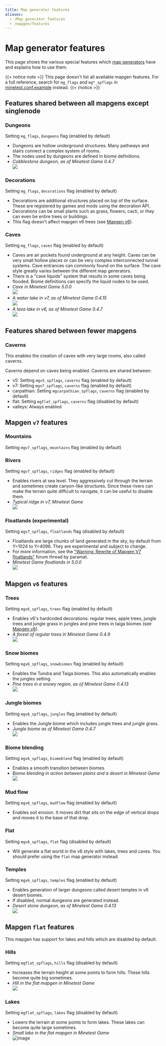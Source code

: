 ```yaml
---
title: Map generator features
aliases:
  - /Map_generator_features
  - /mapgen/features
---
```


# Map generator features

This page shows the various special features which [map generators](/for-creators/mapgen) have and explains how to use them.

{{< notice note >}}
This page doesn't list all available mapgen features. For a full reference, search for `mg_flags` and `mg*_spflags` in [minetest.conf.example](https://github.com/luanti-org/luanti/blob/master/minetest.conf.example) instead.
{{< /notice >}}

## Features shared between all mapgens except singlenode

### Dungeons

Setting `mg_flags`, `dungeons` flag (enabled by default)

- Dungeons are hollow underground structures. Many pathways and stairs connect a complex system of rooms.
- The nodes used by dungeons are defined in biome definitions.
- _Cobblestone dungeon, as of Minetest Game 0.4.7_  
  ![](/images/mapgen/1200px-Dungeon_0.4.7.jpg)

### Decorations

Setting `mg_flags`, `decorations` flag (enabled by default)

- Decorations are additional structures placed on top of the surface. These are registered by games and mods using the decoration API.
- Decorations can be small plants such as grass, flowers, cacti, or they can even be entire trees or buildings.
- This flag doesn't affect mapgen v6 trees (see [Mapgen v6](/for-creators/mapgen/#v6)).

### Caves

Setting `mg_flags`, `caves` flag (enabled by default)

- Caves are air pockets found underground at any height. Caves can be very small hollow places or can be very complex interconnected tunnel systems. Cave entrances can commonly found on the surface. The cave style greatly varies between the different map generators.
- There is a "cave liquids" system that results in some caves being flooded. Biome definitions can specify the liquid nodes to be used.
- _Cave in Minetest Game 5.0.0_  
  ![](/images/mapgen/Minetest_Game_underground.jpg)
- _A water lake in v7, as of Minetest Game 0.4.15_  
  ![](/images/mapgen/Underground_water_lake.jpg)
- _A lava lake in v6, as of Minetest Game 0.4.7_  
  ![](/images/mapgen/1200px-Lava_lake_0.4.7.jpg)

## Features shared between fewer mapgens

### Caverns

This enables the creation of caves with very large rooms, also called caverns.

Caverns depend on caves being enabled. Caverns are shared between:

- v5: Setting `mgv5_spflags`, `caverns` flag (enabled by default)
- v7: Setting `mgv7_spflags`, `caverns` flag (enabled by default)
- carpathian: Setting `mgcarpathian_spflags`, `caverns` flag (enabled by default)
- flat: Setting `mgflat_spflags`, `caverns` flag (disabled by default)
- valleys: Always enabled

## Mapgen `v7` features

### Mountains

Setting `mgv7_spflags`, `mountains` flag (enabled by default)

### Rivers

Setting `mgv7_spflags`, `ridges` flag (enabled by default)

- Enables rivers at sea level. They aggressively cut through the terrain and sometimes create canyon-like structures. Since these rivers can make the terrain quite difficult to navigate, it can be useful to disable them.
- _Typical ridge in v7, Minetest Game_  
  ![](/images/mapgen/Mapgen_v7_ridge.jpg)

### Floatlands (experimental)

Setting `mgv7_spflags`, `floatlands` flag (disabled by default)

- Floatlands are large chunks of land generated in the sky, by default from Y=1024 to Y=4096. They are experimental and subject to change.
- For more information, see the ["Warning: Rewrite of Mapgen V7 floatlands"](https://forum.luanti.org/viewtopic.php?f=18&t=23764) forum thread by paramat.
- _Minetest Game floatlands in 5.0.0_  
  ![](/images/mapgen/Minetest_Game_floatland_coniferous_forest.jpg)

## Mapgen `v6` features

### Trees

Setting `mgv6_spflags`, `trees` flag (enabled by default)

- Enables v6's hardcoded decorations: regular trees, apple trees, jungle trees and jungle grass in jungles and pine trees in taiga biomes (see [Mapgen v6](/for-creators/mapgen/#v6)).
- _A forest of regular trees in Minetest Game 0.4.9_  
  ![](/images/mapgen/Mapgen_v6_0_4_9.jpg)

### Snow biomes

Setting `mgv6_spflags`, `snowbiomes` flag (enabled by default)

- Enables the Tundra and Taiga biomes. This also automatically enables the jungles setting.
- _Pine trees in a snowy region, as of Minetest Game 0.4.13_  
  ![](/images/mapgen/1200px-Snow_pines.jpg)

### Jungle biomes

Setting `mgv6_spflags`, `jungles` flag (enabled by default)

- Enables the Jungle biome which includes jungle trees and jungle grass.
- _Jungle biome as of Minetest Game 0.4.7_  
  ![](/images/mapgen/1200px-Jungle_0.4.7.jpg)

### Biome blending

Setting `mgv6_spflags`, `biomeblend` flag (enabled by default)

- Enables a smooth transition between biomes.
- _Biome blending in action between plains and a desert in Minetest Game_  
  ![](/images/mapgen/Mapgen_v6_biomeblend.jpg)

### Mud flow

Setting `mgv6_spflags`, `mudflow` flag (enabled by default)

- Enables soil erosion. It moves dirt that sits on the edge of vertical drops and moves it to the base of that drop.

### Flat

Setting `mgv6_spflags`, `flat` flag (disabled by default)

- Will generate a flat world in the v6 style with lakes, trees and caves. You should prefer using the `flat` map generator instead.

### Temples

Setting `mgv6_spflags`, `temples` flag (enabled by default)

- Enables generation of larger dungeons called desert temples in v6 desert biomes.
- If disabled, normal dungeons are generated instead.
- _Desert stone dungeon, as of Minetest Game 0.4.13_  
  ![](/images/mapgen/1200px-Desert_dungeon_desert_stone.jpg)

## Mapgen `flat` features

This mapgen has support for lakes and hills which are disabled by default.

### Hills

Setting `mgflat_spflags`, `hills` flag (disabled by default)

- Increases the terrain height at some points to form hills. These hills become quite big sometimes.
- _Hill in the flat mapgen in Minetest Game_  
  ![](/images/mapgen/Mapgen_flat_hills.jpg)

### Lakes

Setting `mgflat_spflags`, `lakes` flag (disabled by default)

- Lowers the terrain at some points to form lakes. These lakes can become quite large sometimes.
- _Small lake in the flat mapgen in Minetest Game_  
  ![image](/images/mapgen/Mapgen_flat_lakes.jpg)
